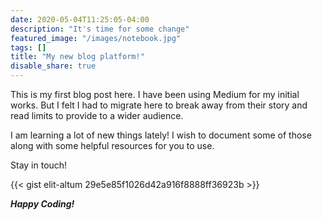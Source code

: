 ```yaml
---
date: 2020-05-04T11:25:05-04:00
description: "It's time for some change"
featured_image: "/images/notebook.jpg"
tags: []
title: "My new blog platform!"
disable_share: true
---
```


This is my first blog post here. I have been using Medium for my initial works. But I felt I had to migrate here to break away from their story and read limits to provide to a wider audience.

I am learning a lot of new things lately! I wish to document some of those along with some helpful resources for you to use.

Stay in touch!


<!-- Gist Syntax -->
<!-- 1) Get the Github gist's unique id from end of it's URL
   https://gist.github.com/elit-altum/29e5e85f1026d42a916f8888ff36923b
2) Embed the gist using the syntax below
{{< gist github-username gist-id >}}
3) This is a Hugo shortcode for embedding Github gists 
4) Many more shortcodes are there for multiple formatting and embedding like Youtube videos etc.-->
   

{{< gist elit-altum 29e5e85f1026d42a916f8888ff36923b >}}

***Happy Coding!***
